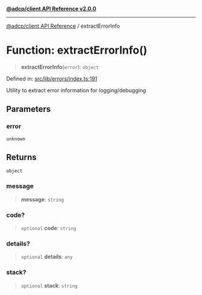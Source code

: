 [**@adcp/client API Reference v2.0.0**](../README.md)

***

[@adcp/client API Reference](../README.md) / extractErrorInfo

# Function: extractErrorInfo()

> **extractErrorInfo**(`error`): `object`

Defined in: [src/lib/errors/index.ts:191](https://github.com/adcontextprotocol/adcp-client/blob/add23254eadaef025ae9fbe49b40948f459b98ff/src/lib/errors/index.ts#L191)

Utility to extract error information for logging/debugging

## Parameters

### error

`unknown`

## Returns

`object`

### message

> **message**: `string`

### code?

> `optional` **code**: `string`

### details?

> `optional` **details**: `any`

### stack?

> `optional` **stack**: `string`
